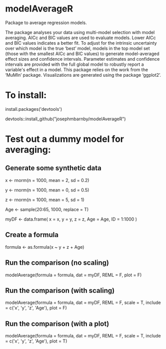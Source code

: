 # modelAverageR
Package to average regression models.

The package analyses your data using multi-model selection with model averaging. AICc and BIC values are used to evaluate models. Lower AICc and BIC values indicates a better fit. To adjust for the intrinsic uncertainty over which model is the true ‘best’ model, models in the top model set (those with the smallest AICc and BIC values) to generate model-averaged effect sizes and confidence intervals. Parameter estimates and confidence intervals are provided with the full global model to robustly report a variable's effect in a model. This package relies on the work from the ‘MuMIn’ package. Visualizations are generated using the package ‘ggplot2’.

# To install:
install.packages('devtools')

devtools::install_github("josephmbarnby/modelAverageR")

# Test out a dummy model for averaging:

## Generate some synthetic data
x <- rnorm(n = 1000, mean = 2, sd = 0.2)

y <- rnorm(n = 1000, mean = 0, sd = 0.5)

z <- rnorm(n = 1000, mean = 5, sd = 1)

Age <- sample(20:65, 1000, replace = T)

myDF <- data.frame(
x = x,
y = y,
z = z,
Age = Age,
ID = 1:1000
)

## Create a formula
formula <- as.formula(x ~ y + z + Age)
## Run the comparison (no scaling)
modelAverage(formula = formula, dat = myDF, REML = F, plot = F)
## Run the comparison (with scaling)
modelAverage(formula = formula, dat = myDF, REML = F, scale = T, include = c('x', 'y', 'z', 'Age'), plot = F)
## Run the comparison (with a plot)
modelAverage(formula = formula, dat = myDF, REML = F, scale = T, include = c('x', 'y', 'z', 'Age'), plot = T)
